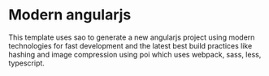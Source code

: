 # Modern angularjs
This template uses sao to generate a new angularjs project using modern technologies for fast development and the latest best build practices like hashing and image compression using poi which uses webpack, sass, less, typescript.
